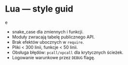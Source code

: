 # Lua — style guid

e

- snake_case dla zmiennych i funkcji.
- Moduły zwracają tabelę publicznego API.
- Brak efektów ubocznych w `require`.
- Pliki < 300 linii, funkcje < 50 linii.
- Obsługa błędów: `pcall/xpcall` dla krytycznych ścieżek.
- Logowanie warunkowe przez `DEBUG` flagę.
